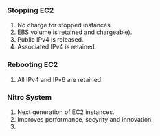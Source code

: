 ### Stopping EC2
1. No charge for stopped instances.
2. EBS volume is retained and chargeable).
3. Public IPv4 is released.
4. Associated IPv4 is retained.

### Rebooting EC2
1. All IPv4 and IPv6 are retained.

### Nitro System
1. Next generation of EC2 instances.
2. Improves performance, secyrity and innovation.
3. 
